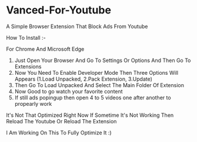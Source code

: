 # Vanced-For-Youtube
A Simple Browser Extension That Block Ads From Youtube

How To Install  :-

For Chrome And Microsoft Edge

1. Just Open Your Browser And Go To Settings Or Options And Then Go To Extensions 
2. Now You Need To Enable Developer Mode Then Three Options Will Appears (1.Load Unpacked, 2.Pack Extension, 3.Update)
3. Then Go To Load Unpacked And Select The Main Folder Of Extension
4. Now Good to go watch your favorite content
5. If still ads popingup then open 4 to 5 videos one after another to propearly work

It's Not That Optimized Right Now If Sometime It's Not Working Then Reload The Youtube Or Reload The Extension

I Am Working On This To Fully Optimize It :)
